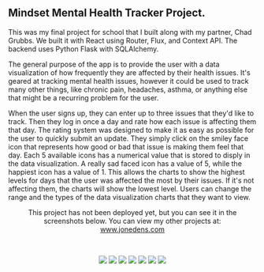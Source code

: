 ## Mindset Mental Health Tracker Project.

This was my final project for school that I built along with my partner, Chad Grubbs. We built it with React using Router, Flux, and Context API. The backend uses Python Flask with SQLAlchemy.

The general purpose of the app is to provide the user with a data visualization of how frequently they are affected by their health issues. It's geared at tracking mental health issues, however it could be used to track many other things, like chronic pain, headaches, asthma, or anything else that might be a recurring problem for the user.

When the user signs up, they can enter up to three issues that they'd like to track. Then they log in once a day and rate how each issue is affecting them that day. The rating system was designed to make it as easy as possible for the user to quickly submit an update. They simply click on the smiley face icon that represents how good or bad that issue is making them feel that day. Each 5 available icons has a numerical value that is stored to disply in the data visualization. A really sad faced icon has a value of 5, while the happiest icon has a value of 1. This allows the charts to show the highest levels for days that the user was affected the most by their issues. If it's not affecting them, the charts will show the lowest level. Users can change the range and the types of the data visualization charts that they want to view.

<!-- <p align="center">
This project has been deployed with Vercel, so you can view it live at:<br />
	<a href="https://star-wars-4ga.vercel.app" target="_blank">https://star-wars-4ga.vercel.app</a>
</p> -->
<p align="center">
This project has not been deployed yet, but you can see it in the screenshots below. You can view my other projects at:<br />
	<a href="https://www.jonedens.com" target="_blank">www.jonedens.com</a>
</p>
<br />

<p align="center">
<a href="https://www.jonedens.com" target="_blank"><img src="https://www.jonedens.com/images/mindset/mindset_0.png" /></a>
<a href="https://www.jonedens.com" target="_blank"><img src="https://www.jonedens.com/images/mindset/mindset_1.png" /></a>
<a href="https://www.jonedens.com" target="_blank"><img src="https://www.jonedens.com/images/mindset/mindset_2.png" /></a>
<a href="https://www.jonedens.com" target="_blank"><img src="https://www.jonedens.com/images/mindset/mindset_3.png" /></a>
<a href="https://www.jonedens.com" target="_blank"><img src="https://www.jonedens.com/images/mindset/mindset_4.png" /></a>
<a href="https://www.jonedens.com" target="_blank"><img src="https://www.jonedens.com/images/mindset/mindset_5.png" /></a>
<a href="https://www.jonedens.com" target="_blank"><img src="https://www.jonedens.com/images/mindset/mindset_6.png" /></a>
</p>

<!-- # WebApp boilerplate with React JS and Flask API

[![Open in Gitpod](https://gitpod.io/button/open-in-gitpod.svg)](https://gitpod.io#https://github.com/4GeeksAcademy/react-flask-hello.git)

<p align="center">
<a href="https://www.loom.com/share/f37c6838b3f1496c95111e515e83dd9b"><img src="https://github.com/4GeeksAcademy/flask-rest-hello/blob/main/docs/assets/how-to.png?raw=true?raw=true" /></a>
</p>

### Styles

You can update the `styles/index.scss` or create new `.scss` files inside `styles/` and import them into your current scss or js files depending on your needs.

### Components

Add more files into your `./src/js/components` or styles folder as you need them and import them into your current files as needed.

💡Note: There is an example using the Context API inside `views/demo.js`;

### Views (Components)

Add more files into your `./src/js/views` and import them in `./src/js/layout.jsx`.

### Context

This boilerplate comes with a centralized general Context API. The file `./src/js/store/flux.js` has a base structure for the store, we encourage you to change it and adapt it to your needs.

React Context [docs](https://reactjs.org/docs/context.html)
BreathCode Lesson [view](https://content.breatheco.de/lesson/react-hooks-explained)

The `Provider` is already set. You can consume from any component using the useContext hook to get the `store` and `actions` from the Context. Check `/views/demo.js` to see a demo.

```jsx
import { Context } from "../store/appContext";
const MyComponentSuper = () => {
    //here you use useContext to get store and actions
    const { store, actions } = useContext(Context);
    return <div>{/* you can use your actions or store inside the html */}</div>;
};
```

### Back-End Manual Installation:

It is recomended to install the backend first, make sure you have Python 3.8, Pipenv and a database engine (Posgress recomended)

1. Install the python packages: `$ pipenv install`
2. Create a .env file based on the .env.example: `$ cp .env.example .env`
3. Install your database engine and create your database, depending on your database you have to create a DATABASE_URL variable with one of the possible values, make sure yo replace the valudes with your database information:

| Engine    | DATABASE_URL                                        |
| --------- | --------------------------------------------------- |
| SQLite    | sqlite:////test.db                                  |
| MySQL     | mysql://username:password@localhost:port/example    |
| Postgress | postgres://username:password@localhost:5432/example |

4. Migrate the migrations: `$ pipenv run migrate` (skip if you have not made changes to the models on the `./src/api/models.py`)
5. Run the migrations: `$ pipenv run upgrade`
6. Run the application: `$ pipenv run start`

### Backend Populate Table Users

To insert test users in the database execute the following command:

```sh
$ flask insert-test-users 5
```

And you will see the following message:

```
  Creating test users
  test_user1@test.com created.
  test_user2@test.com created.
  test_user3@test.com created.
  test_user4@test.com created.
  test_user5@test.com created.
  Users created successfully!
```

To update with all yours tables you can edit the file app.py and go to the line 80 to insert the code to populate others tables

### Front-End Manual Installation:

-   Make sure you are using node version 14+ and that you have already successfully installed and runned the backend.

1. Install the packages: `$ npm install`
2. Start coding! start the webpack dev server `$ npm run start`

## Publish your website!

This boilerplate it's 100% integrated with Herkou, just by pushing your changes to the heroku repository it will deploy: `$ git push heroku main`

    	// "prettier-webpack-plugin": "^1.2.0",

"dotenv-webpack": "^1.7.0",
"friendly-errors-webpack-plugin": "^1.7.0", -->
